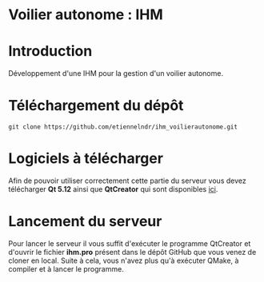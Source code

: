 Voilier autonome : IHM
======================

Introduction
============

Développement d'une IHM pour la gestion d'un voilier autonome.


Téléchargement du dépôt
=======================

```
git clone https://github.com/etiennelndr/ihm_voilierautonome.git
```

Logiciels à télécharger
=======================

Afin de pouvoir utiliser correctement cette partie du serveur vous devez télécharger **Qt 5.12** ainsi que **QtCreator** 
qui sont disponibles [ici](https://www.qt.io/download).


Lancement du serveur
====================

Pour lancer le serveur il vous suffit d'exécuter le programme QtCreator et d'ouvrir le fichier **ihm.pro** présent dans
le dépôt GitHub que vous venez de cloner en local. Suite à cela, vous n'avez plus qu'à exécuter QMake, à compiler et à 
lancer le programme.
